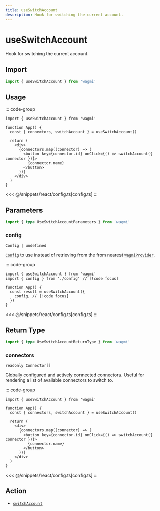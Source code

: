```yaml
---
title: useSwitchAccount
description: Hook for switching the current account.
---
```


<script setup>
const packageName = 'wagmi'
const actionName = 'switchAccount'
const typeName = 'SwitchAccount'
const mutate = 'switchAccount'
const TData = 'SwitchAccountData'
const TError = 'SwitchAccountError'
const TVariables = 'SwitchAccountVariables'
</script>

# useSwitchAccount

Hook for switching the current account.

## Import

```ts
import { useSwitchAccount } from 'wagmi'
```

## Usage

::: code-group
```tsx [index.tsx]
import { useSwitchAccount } from 'wagmi'

function App() {
  const { connectors, switchAccount } = useSwitchAccount()

  return (
    <div>
      {connectors.map((connector) => (
        <button key={connector.id} onClick={() => switchAccount({ connector })}>
          {connector.name}
        </button>
      ))}
    </div>
  )
}
```
<<< @/snippets/react/config.ts[config.ts]
:::

## Parameters

```ts
import { type UseSwitchAccountParameters } from 'wagmi'
```

### config

`Config | undefined`

[`Config`](/react/api/createConfig#config) to use instead of retrieving from the from nearest [`WagmiProvider`](/react/WagmiProvider).

::: code-group
```tsx [index.tsx]
import { useSwitchAccount } from 'wagmi'
import { config } from './config' // [!code focus]

function App() {
  const result = useSwitchAccount({
    config, // [!code focus]
  })
}
```
<<< @/snippets/react/config.ts[config.ts]
:::

<!--@include: @shared/mutation-options.md-->

## Return Type

```ts
import { type UseSwitchAccountReturnType } from 'wagmi'
```

### connectors

`readonly Connector[]`

Globally configured and actively connected connectors. Useful for rendering a list of available connectors to switch to.

::: code-group
```tsx [index.tsx]
import { useSwitchAccount } from 'wagmi'

function App() {
  const { connectors, switchAccount } = useSwitchAccount()

  return (
    <div>
      {connectors.map((connector) => (
        <button key={connector.id} onClick={() => switchAccount({ connector })}>
          {connector.name}
        </button>
      ))}
    </div>
  )
}
```
<<< @/snippets/react/config.ts[config.ts]
:::

<!--@include: @shared/mutation-result.md-->

<!--@include: @shared/mutation-imports.md-->

## Action

- [`switchAccount`](/core/api/actions/switchAccount)
